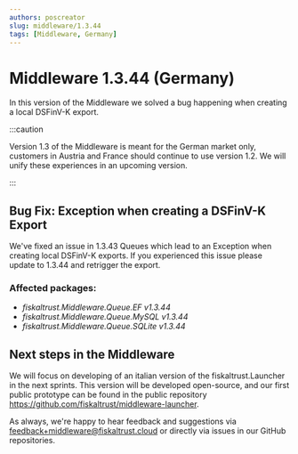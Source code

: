 ```yaml
---
authors: poscreator
slug: middleware/1.3.44
tags: [Middleware, Germany]
---
```


# Middleware 1.3.44 (Germany)
In this version of the Middleware we solved a bug happening when creating a local DSFinV-K export.
<!--truncate-->

:::caution

Version 1.3 of the Middleware is meant for the German market only, customers in Austria and France should continue to use version 1.2. We will unify these experiences in an upcoming version.

:::

## Bug Fix: Exception when creating a DSFinV-K Export
We've fixed an issue in 1.3.43 Queues which lead to an Exception when creating local DSFinV-K exports. If you experienced this issue please update to 1.3.44 and retrigger the export.
### Affected packages:
- _fiskaltrust.Middleware.Queue.EF v1.3.44_
- _fiskaltrust.Middleware.Queue.MySQL v1.3.44_
- _fiskaltrust.Middleware.Queue.SQLite v1.3.44_

## Next steps in the Middleware
We will focus on developing of an italian version of the fiskaltrust.Launcher in the next sprints.
This version will be developed open-source, and our first public prototype can be found in the public repository https://github.com/fiskaltrust/middleware-launcher.

As always, we're happy to hear feedback and suggestions via [feedback+middleware@fiskaltrust.cloud](mailto:feedback+middleware@fiskaltrust.cloud) or directly via issues in our GitHub repositories.




